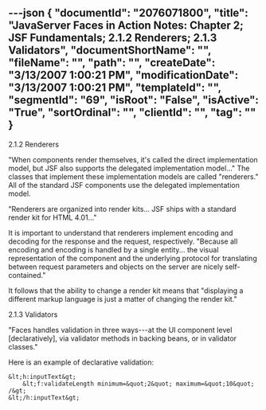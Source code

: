 ---json
{
  "documentId": "2076071800",
  "title": "JavaServer Faces in Action Notes: Chapter 2; JSF Fundamentals; 2.1.2 Renderers; 2.1.3 Validators",
  "documentShortName": "",
  "fileName": "",
  "path": "",
  "createDate": "3/13/2007 1:00:21 PM",
  "modificationDate": "3/13/2007 1:00:21 PM",
  "templateId": "",
  "segmentId": "69",
  "isRoot": "False",
  "isActive": "True",
  "sortOrdinal": "",
  "clientId": "",
  "tag": ""
}
---

2.1.2 Renderers

&quot;When components render themselves, it's called the direct implementation model, but JSF also supports the delegated implementation model...&quot; The classes that implement these implementation models are called &quot;renderers.&quot; All of the standard JSF components use the delegated implementation model.

&quot;Renderers are organized into render kits... JSF ships with a standard render kit for HTML 4.01...&quot;

It is important to understand that renderers implement encoding and decoding for the response and the request, respectively. &quot;Because all encoding and encoding is handled by a single entity... the visual representation of the component and the underlying protocol for translating between request parameters and objects on the server are nicely self-contained.&quot;

It follows that the ability to change a render kit means that &quot;displaying a different markup language is just a matter of changing the render kit.&quot;


2.1.3 Validators

&quot;Faces handles validation in three ways---at the UI component level [declaratively], via validator methods in backing beans, or in validator classes.&quot;

Here is an example of declarative validation:

    &lt;h:inputText&gt;
        &lt;f:validateLength minimum=&quot;2&quot; maximum=&quot;10&quot; /&gt;
    &lt;/h:inputText&gt;
